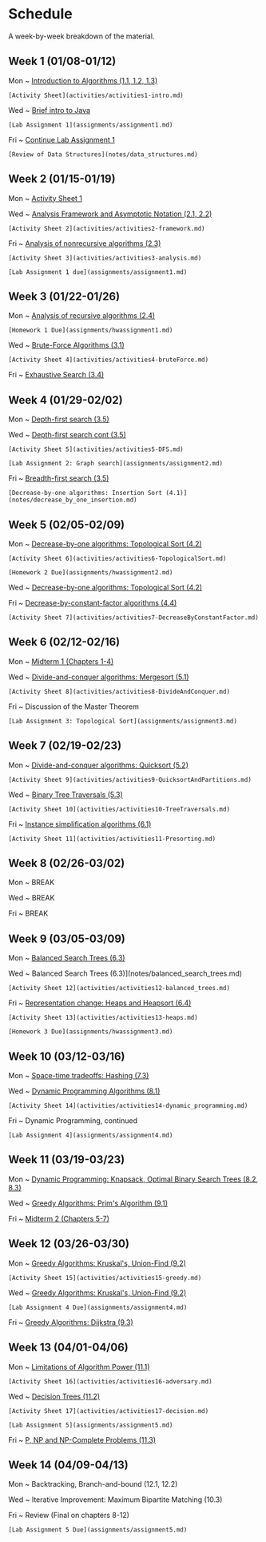 # Schedule

A week-by-week breakdown of the material.

## Week  1 (01/08-01/12)

Mon
  ~ [Introduction to Algorithms (1.1, 1.2, 1.3)](notes/intro.md)

    [Activity Sheet](activities/activities1-intro.md)

Wed
  ~ [Brief intro to Java](notes/java_intro.md)

    [Lab Assignment 1](assignments/assignment1.md)

Fri
  ~ [Continue Lab Assignment 1](assignments/assignment1.md)

    [Review of Data Structures](notes/data_structures.md)

## Week  2 (01/15-01/19)

Mon
  ~ [Activity Sheet 1](activities/activities1-intro.md)

Wed
  ~ [Analysis Framework and Asymptotic Notation (2.1, 2.2)](notes/analysis_framework.md)

    [Activity Sheet 2](activities/activities2-framework.md)

Fri
  ~ [Analysis of nonrecursive algorithms (2.3)](notes/analysis_nonrecursive.md)

    [Activity Sheet 3](activities/activities3-analysis.md)

    [Lab Assignment 1 due](assignments/assignment1.md)

## Week  3 (01/22-01/26)

Mon
  ~ [Analysis of recursive algorithms (2.4)](notes/analysis_recursive.md)

    [Homework 1 Due](assignments/hwassignment1.md)

Wed
  ~ [Brute-Force Algorithms (3.1)](notes/brute_force.md)

    [Activity Sheet 4](activities/activities4-bruteForce.md)

Fri
  ~ [Exhaustive Search (3.4)](notes/exhaustive_search.md)

## Week  4 (01/29-02/02)

Mon
  ~ [Depth-first search (3.5)](notes/depth_first_search.md)

Wed
  ~ [Depth-first search cont (3.5)](notes/depth_first_search.md)

    [Activity Sheet 5](activities/activities5-DFS.md)

    [Lab Assignment 2: Graph search](assignments/assignment2.md)


Fri
  ~ [Breadth-first search (3.5)](notes/breadth_first_search.md)

    [Decrease-by-one algorithms: Insertion Sort (4.1)](notes/decrease_by_one_insertion.md)

## Week  5 (02/05-02/09)

Mon
  ~ [Decrease-by-one algorithms: Topological Sort (4.2)](notes/decrease_by_one_topological.md)

    [Activity Sheet 6](activities/activities6-TopologicalSort.md)

    [Homework 2 Due](assignments/hwassignment2.md)

Wed
  ~ [Decrease-by-one algorithms: Topological Sort (4.2)](notes/decrease_by_one_topological.md)

Fri
  ~ [Decrease-by-constant-factor algorithms (4.4)](notes/decrease_by_constant_factor.md)

    [Activity Sheet 7](activities/activities7-DecreaseByConstantFactor.md)

## Week  6 (02/12-02/16)

Mon
  ~ [Midterm 1 (Chapters 1-4)](notes/midterm1_study_guide.md)

Wed
  ~ [Divide-and-conquer algorithms: Mergesort (5.1)](notes/divide_conquer.md)

    [Activity Sheet 8](activities/activities8-DivideAndConquer.md)

Fri
  ~ Discussion of the Master Theorem

    [Lab Assignment 3: Topological Sort](assignments/assignment3.md)

## Week  7 (02/19-02/23)

Mon
  ~ [Divide-and-conquer algorithms: Quicksort (5.2)](notes/divide_conquer_quicksort.md)

    [Activity Sheet 9](activities/activities9-QuicksortAndPartitions.md)

Wed
  ~ [Binary Tree Traversals (5.3)](notes/divide_conquer_traversals.md)

    [Activity Sheet 10](activities/activities10-TreeTraversals.md)

Fri
  ~ [Instance simplification algorithms (6.1)](notes/instance_simplification.md)

    [Activity Sheet 11](activities/activities11-Presorting.md)

## Week  8 (02/26-03/02)

Mon
  ~ BREAK

Wed
  ~ BREAK

Fri
  ~ BREAK

## Week  9 (03/05-03/09)

Mon
  ~ [Balanced Search Trees (6.3)](notes/balanced_search_trees.md)

Wed
  ~ Balanced Search Trees (6.3)](notes/balanced_search_trees.md)

    [Activity Sheet 12](activities/activities12-balanced_trees.md)

Fri
  ~ [Representation change: Heaps and Heapsort (6.4)](notes/heaps.md)

    [Activity Sheet 13](activities/activities13-heaps.md)

    [Homework 3 Due](assignments/hwassignment3.md)

## Week  10 (03/12-03/16)

Mon
  ~ [Space-time tradeoffs: Hashing (7.3)](notes/hashing.md)

Wed
  ~ [Dynamic Programming Algorithms (8.1)](notes/dynamic_programming.md)

    [Activity Sheet 14](activities/activities14-dynamic_programming.md)

Fri
  ~ Dynamic Programming, continued

    [Lab Assignment 4](assignments/assignment4.md)

## Week  11 (03/19-03/23)

Mon
  ~ [Dynamic Programming: Knapsack, Optimal Binary Search Trees (8.2, 8.3)](notes/dynamic_knapsack.md)

Wed
  ~ [Greedy Algorithms: Prim's Algorithm (9.1)](notes/greedy_prim.md)

Fri
  ~ [Midterm 2 (Chapters 5-7)](notes/midterm2_study_guide.md)

## Week  12 (03/26-03/30)

Mon
  ~ [Greedy Algorithms: Kruskal's, Union-Find (9.2)](notes/greedy_kruskal.md)

    [Activity Sheet 15](activities/activities15-greedy.md)

Wed
  ~ [Greedy Algorithms: Kruskal's, Union-Find (9.2)](notes/greedy_kruskal.md)

    [Lab Assignment 4 Due](assignments/assignment4.md)

Fri
  ~ [Greedy Algorithms: Dijkstra (9.3)](notes/greedy_dijkstra.md)

## Week  13 (04/01-04/06)

Mon
  ~ [Limitations of Algorithm Power (11.1)](notes/limitations.md)

    [Activity Sheet 16](activities/activities16-adversary.md)


Wed
  ~ [Decision Trees (11.2)](notes/decision_trees.md)

    [Activity Sheet 17](activities/activities17-decision.md)

    [Lab Assignment 5](assignments/assignment5.md)

Fri
  ~ [P, NP and NP-Complete Problems (11.3)](notes/pvsnp.md)

## Week  14 (04/09-04/13)

Mon
  ~ Backtracking, Branch-and-bound (12.1, 12.2)

Wed
  ~ Iterative Improvement: Maximum Bipartite Matching (10.3)

Fri
  ~ Review (Final on chapters 8-12)

    [Lab Assignment 5 Due](assignments/assignment5.md)
